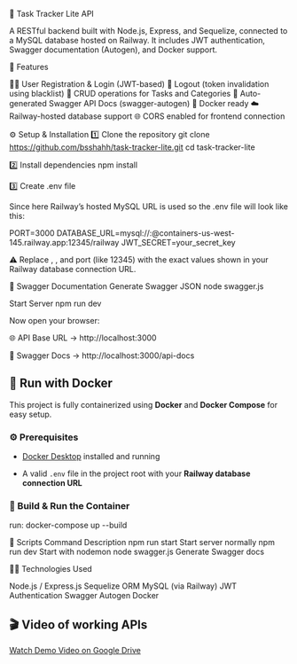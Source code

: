 🧩 Task Tracker Lite API

A RESTful backend built with Node.js, Express, and Sequelize, connected to a MySQL database hosted on Railway.
It includes JWT authentication, Swagger documentation (Autogen), and Docker support.

🚀 Features

🧑‍💻 User Registration & Login (JWT-based)
🔐 Logout (token invalidation using blacklist)
📂 CRUD operations for Tasks and Categories
🧭 Auto-generated Swagger API Docs (swagger-autogen)
🐳 Docker ready
☁️ Railway-hosted database support
🌐 CORS enabled for frontend connection


⚙️ Setup & Installation
1️⃣ Clone the repository
git clone https://github.com/bsshahh/task-tracker-lite.git
cd task-tracker-lite

2️⃣ Install dependencies
npm install

3️⃣ Create .env file

Since here Railway’s hosted MySQL URL is used so the .env file will look like this:

PORT=3000
DATABASE_URL=mysql://<username>:<password>@containers-us-west-145.railway.app:12345/railway
JWT_SECRET=your_secret_key


⚠️ Replace <username>, <password>, and port (like 12345) with the exact values shown in your Railway database connection URL.


🧭 Swagger Documentation
Generate Swagger JSON
node swagger.js

Start Server
npm run dev


Now open your browser:

🌐 API Base URL → http://localhost:3000

📘 Swagger Docs → http://localhost:3000/api-docs


## 🐳 Run with Docker

This project is fully containerized using **Docker** and **Docker Compose** for easy setup.

### ⚙️ Prerequisites
- [Docker Desktop](https://www.docker.com/products/docker-desktop/) installed and running  

- A valid `.env` file in the project root with your **Railway database connection URL**

### 🧱 Build & Run the Container
run:
docker-compose up --build


🧰 Scripts
Command	Description
npm run start	Start server normally
npm run dev	Start with nodemon
node swagger.js	Generate Swagger docs



🧑‍💻 Technologies Used

Node.js / Express.js
Sequelize ORM
MySQL (via Railway)
JWT Authentication
Swagger Autogen
Docker

## 🎬 Video of working APIs 

[Watch Demo Video on Google Drive](https://drive.google.com/file/d/1ON31Hr0jjMVFX5Zm2XjNbLxZh7qU-1H4/view)
